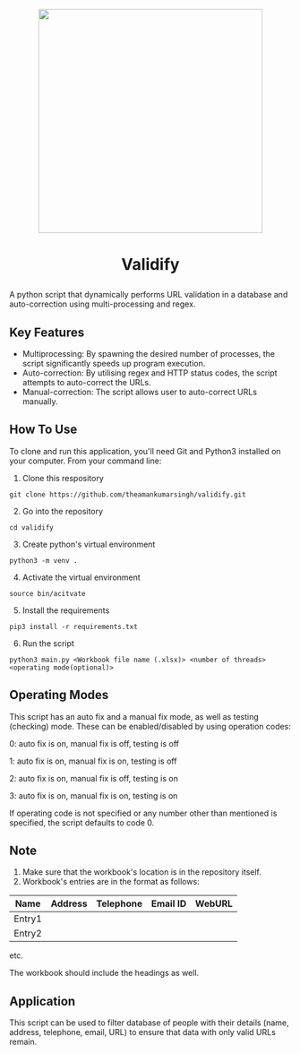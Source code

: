 <p align="center">
  <img width="400" height="400" src="https://user-images.githubusercontent.com/66196840/218777586-a365a5b2-b8ed-4f17-b067-2afd41e33958.png">
</p>

# <p align="center">Validify</p>

A python script that dynamically performs URL validation in a database and auto-correction using multi-processing and regex.

## Key Features
- Multiprocessing: By spawning the desired number of processes, the script significantly speeds up program execution.
- Auto-correction: By utilising regex and HTTP status codes, the script attempts to auto-correct the URLs.
- Manual-correction: The script allows user to auto-correct URLs manually.

## How To Use
To clone and run this application, you'll need Git and Python3 installed on your computer. From your command line:

1. Clone this respository
```
git clone https://github.com/theamankumarsingh/validify.git
```

2. Go into the repository
```
cd validify
```

3. Create python's virtual environment
```
python3 -m venv .
```

4. Activate the virtual environment
```
source bin/acitvate
```

5. Install the requirements
```
pip3 install -r requirements.txt
```


6. Run the script
```
python3 main.py <Workbook file name (.xlsx)> <number of threads> <operating mode(optional)>
```

## Operating Modes
This script has an auto fix and a manual fix mode, as well as testing (checking) mode. These can be enabled/disabled by using operation codes:

0: auto fix is on, manual fix is off, testing is off

1: auto fix is on, manual fix is on, testing is off

2: auto fix is on, manual fix is off, testing is on

3: auto fix is on, manual fix is on, testing is on


If operating code is not specified or any number other than mentioned is specified, the script defaults to code 0.

## Note
1. Make sure that the workbook's location is in the repository itself.
2. Workbook's entries are in the format as follows:

|Name|Address|Telephone|Email ID|WebURL|
|----|-------|---------|--------|------|
|Entry1|||||
|Entry2|||||
etc.

The workbook should include the headings as well.

## Application
This script can be used to filter database of people with their details (name, address, telephone, email, URL) to ensure that data with only valid URLs remain.